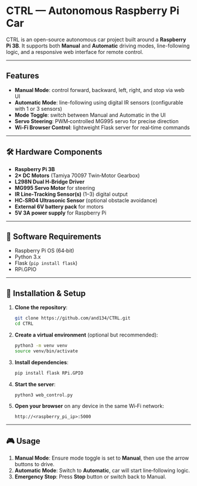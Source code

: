 # CTRL — Autonomous Raspberry Pi Car

CTRL is an open-source autonomous car project built around a **Raspberry Pi 3B**. It supports both **Manual** and **Automatic** driving modes, line-following logic, and a responsive web interface for remote control.

---

## Features

* **Manual Mode**: control forward, backward, left, right, and stop via web UI
* **Automatic Mode**: line-following using digital IR sensors (configurable with 1 or 3 sensors)
* **Mode Toggle**: switch between Manual and Automatic in the UI
* **Servo Steering**: PWM‑controlled MG995 servo for precise direction
* **Wi‑Fi Browser Control**: lightweight Flask server for real‑time commands

---

## 🛠️ Hardware Components

* **Raspberry Pi 3B**
* **2× DC Motors** (Tamiya 70097 Twin‑Motor Gearbox)
* **L298N Dual H‑Bridge Driver**
* **MG995 Servo Motor** for steering
* **IR Line‑Tracking Sensor(s)** (1–3) digital output
* **HC‑SR04 Ultrasonic Sensor** (optional obstacle avoidance)
* **External 6V battery pack** for motors
* **5V 3A power supply** for Raspberry Pi

---

## 💾 Software Requirements

* Raspberry Pi OS (64‑bit)
* Python 3.x
* Flask (`pip install flask`)
* RPi.GPIO

---

## 🚀 Installation & Setup

1. **Clone the repository**:

   ```bash
   git clone https://github.com/and134/CTRL.git
   cd CTRL
   ```
2. **Create a virtual environment** (optional but recommended):

   ```bash
   python3 -m venv venv
   source venv/bin/activate
   ```
3. **Install dependencies**:

   ```bash
   pip install flask RPi.GPIO
   ```
4. **Start the server**:

   ```bash
   python3 web_control.py
   ```
5. **Open your browser** on any device in the same Wi‑Fi network:

   ```
   http://<raspberry_pi_ip>:5000
   ```

---

## 🎮 Usage

1. **Manual Mode**: Ensure mode toggle is set to **Manual**, then use the arrow buttons to drive.
2. **Automatic Mode**: Switch to **Automatic**, car will start line‑following logic.
3. **Emergency Stop**: Press **Stop** button or switch back to Manual.
